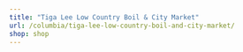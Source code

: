 ```yaml
---
title: "Tiga Lee Low Country Boil & City Market"
url: /columbia/tiga-lee-low-country-boil-and-city-market/
shop: shop
---
```

